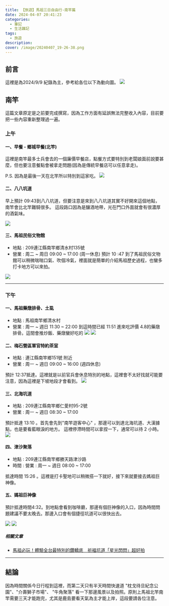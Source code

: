 ```yaml
---
title: 【旅遊】馬祖三日自由行-南竿篇
date: 2024-04-07 20:41:23
categories: 
  - 筆記 
  - 生活雜記
tags: 
  - 旅遊
description:
cover: /image/20240407_19-26-38.png
---
```

## 前言
這裡是為2024/9/9 紀錄為主，參考給各位以下為動向圖。
![](/image/20240407_19-26-38.png)


## 南竿
這篇文章原定是之前要完成撰寫，因為工作方面有延誤無法完整收入內容，目前要把一些內容重新整理過一遍。

### 上午
#### 一、早餐 - 鄉城早餐(北竿)
這裡是南竿最多士兵會去的一個廉價早餐店，點餐方式要特別到老闆娘面前說要甚麼，但也要注意餐點會被拿走問題(因為是傳統早餐店可以任意拿走)。

P.S. 因為是最後一天在北竿所以特別到這家吃。
![](/image/20240407_19-32-39.png)

#### 二、八八坑道
早上預計 09:43到八八坑道，但要注意是來到八八坑道其實不好開來這個地點，南竿會比北竿難騎很多。
這段路口因為是釀酒地帶，光在門口外面就會有很濃厚的酒氣味。

![](/image/20240407_19-36-35.png)


#### 三、馬祖民俗文物館
- 地點 : 209連江縣南竿鄉清水村135號
- 營業 : 周二 ~ 周日 09:00 ~ 17:00 (周一休息)
預計 10 :47 到了馬祖民俗文物館可以稍微喘喘口氣、吹個冷氣，裡面就是簡單的介紹馬祖歷史過程，也蠻多打卡地方可以來拍。

![](/image/20240407_19-39-43.png)


---
### 下午 
#### 一、馬祖藥燉排骨、土虱
- 地點 : 馬祖南竿鄉清水村
- 營業 : 周一 ~ 週日 11:30 ~ 22:00
到這時間已經 11:51 進來吃評價 4.8的藥燉排骨。這間會推炒飯、藥燉蠻好吃的
![](/image/20240407_19-45-24.png)
![](/image/20240407_19-45-39.png)


#### 二、梅石營區軍官特約茶室
- 地點 : 連江縣南竿鄉151號 附近
- 營業 : 周一 ~ 週日 09:00 ~ 16:00 (週四休息)

預計 12:37抵達。這裡就是以前官兵會休息特別的地點，這裡會不太好找就可能要注意，因為這裡是下坡地段才會看到。
![](/image/20240407_19-51-38.png)

#### 三、北海坑道
- 地點 : 209連江縣南竿鄉仁愛村95-2號
- 營業 : 周一 ~ 週日 08:30 ~ 17:00

預計抵達 13:10 。首先會先到"南竿遊客中心" ，那邊可以到達北海坑道、大漢據點，也是要看藍眼淚的地方。
這裡停滯時間可以拿捏一下，通常可以待 2 小時。
![](/image/20240407_19-54-16.png)


#### 四、津沙聚落
- 地點 : 209連江縣南竿鄉勝天路津沙路
- 時間 : 營業 : 周一 ~ 週日 08:00 ~ 17:00

抵達時間 15:26 。這裡是打卡聖地可以稍微搭一下就好，接下來就要接去媽祖巨神像。


#### 五、媽祖巨神像
預計抵達時間4:32。到地點會看到咖啡廳，那邊有個巨神像的入口，因為時間問題建議不要太晚去。那邊入口會有個捷徑坑道可以很快出去。

![](/image/20240407_19-59-52.png)
![](/image/20240407_20-02-17.png)

##### 相關文章
- [馬祖必玩！體驗全台最特別的鑽轎底　祈福坑道「星光閃閃」超好拍](https://ezbuy.ettoday.net/news/1981025)


---

## 結論
因為時間關係今日行程到這裡，而第二天只有半天時間快速道 "枕戈待旦紀念公園"、"介壽獅子市場"、 "牛角聚落" 看一下那邊風景以及拍照。原則上馬祖北竿南竿需要三天才能跑完，尤其是鹿島要看天氣為主才能上岸，這段要請各位注意。